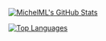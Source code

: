 [![MichelML's GitHub Stats](https://github-readme-stats.vercel.app/api?username=michelml&include_all_commits=true&show_icons=true)](https://github.com/MichelML)

[![Top Languages](https://github-readme-stats.vercel.app/api/top-langs/?username=michelml&hide=html,jupyter%20notebook)](https://github.com/MichelML)
